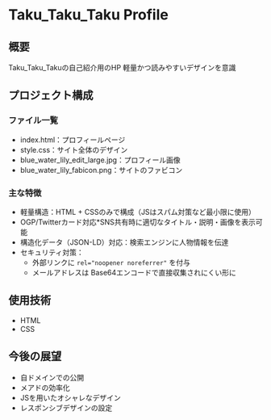 # Taku_Taku_Taku Profile

## 概要
Taku_Taku_Takuの自己紹介用のHP
軽量かつ読みやすいデザインを意識

## プロジェクト構成
### ファイル一覧
- index.html：プロフィールページ
- style.css：サイト全体のデザイン
- blue_water_lily_edit_large.jpg：プロフィール画像
- blue_water_lily_fabicon.png：サイトのファビコン
### 主な特徴
- 軽量構造：HTML + CSSのみで構成（JSはスパム対策など最小限に使用）
- OGP/Twitterカード対応*SNS共有時に適切なタイトル・説明・画像を表示可能
- 構造化データ（JSON-LD）対応：検索エンジンに人物情報を伝達
- セキュリティ対策：
  - 外部リンクに `rel="noopener noreferrer"` を付与
  - メールアドレスは Base64エンコードで直接収集されにくい形に



## 使用技術
- HTML
- CSS

## 今後の展望
- 自ドメインでの公開
- メアドの効率化
- JSを用いたオシャレなデザイン
- レスポンシブデザインの設定
